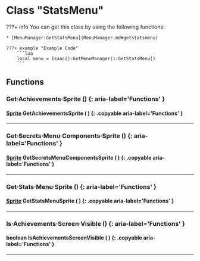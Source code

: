 # Class "StatsMenu"

???+ info
    You can get this class by using the following functions:

    * [MenuManager:GetStatsMenu](MenuManager.md#getstatsmenu)

    ???+ example "Example Code"
        ```lua
        local menu = Isaac():GetMenuManager():GetStatsMenu()
        ```
        
## Functions

### Get·Achievements·Sprite () {: aria-label='Functions' }
#### [Sprite](Sprite.md) GetAchievementsSprite ( ) {: .copyable aria-label='Functions' }

___
### Get·Secrets·Menu·Components·Sprite () {: aria-label='Functions' }
#### [Sprite](Sprite.md) GetSecretsMenuComponentsSprite ( ) {: .copyable aria-label='Functions' }

___
### Get·Stats·Menu·Sprite () {: aria-label='Functions' }
#### [Sprite](Sprite.md) GetStatsMenuSprite ( ) {: .copyable aria-label='Functions' }

___
### Is·Achievements·Screen·Visible () {: aria-label='Functions' }
#### boolean IsAchievementsScreenVisible ( ) {: .copyable aria-label='Functions' }

___

